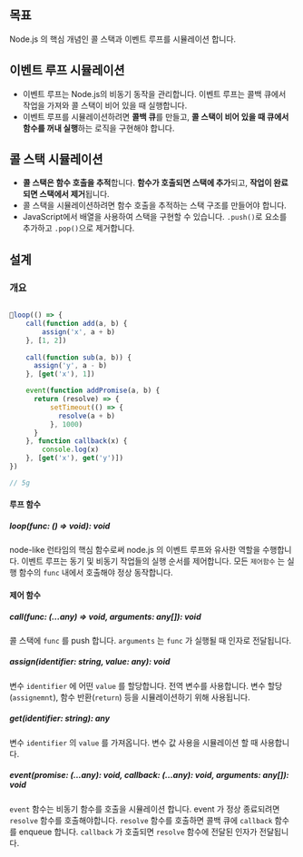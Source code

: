 ## 목표
Node.js 의 핵심 개념인 콜 스택과 이벤트 루프를 시뮬레이션 합니다.

## 이벤트 루프 시뮬레이션
- 이벤트 루프는 Node.js의 비동기 동작을 관리합니다. 이벤트 루프는 콜백 큐에서 작업을 가져와 콜 스택이 비어 있을 때 실행합니다.
- 이벤트 루프를 시뮬레이션하려면 **콜백 큐**를 만들고, **콜 스택이 비어 있을 때 큐에서 함수를 꺼내 실행**하는 로직을 구현해야 합니다.

## 콜 스택 시뮬레이션

- **콜 스택은 함수 호출을 추적**합니다. **함수가 호출되면 스택에 추가**되고, **작업이 완료되면 스택에서 제거**됩니다.
- 콜 스택을 시뮬레이션하려면 함수 호출을 추적하는 스택 구조를 만들어야 합니다.
- JavaScript에서 배열을 사용하여 스택을 구현할 수 있습니다. `.push()`로 요소를 추가하고 `.pop()`으로 제거합니다.

## 설계

### 개요

```js

loop(() => {
	call(function add(a, b) {
		assign('x', a + b)
	}, [1, 2])
	
	call(function sub(a, b)) {
	  assign('y', a - b)
	}, [get('x'), 1])

	event(function addPromise(a, b) {
	  return (resolve) => {
		  setTimeout(() => {
			resolve(a + b)
		  }, 1000)
	  }
	}, function callback(x) {
		console.log(x)
	}, [get('x'), get('y')])
})

// 5g

```

#### 루프 함수

##### loop(func: () => void): void

node-like 런타임의 핵심 함수로써 node.js 의 이벤트 루프와 유사한 역할을 수행합니다. 이벤트 루프는 동기 및 비동기 작업들의 실행 순서를 제어합니다. 모든 `제어함수` 는 실행 함수의 `func` 내에서 호출해야 정상 동작합니다.

#### 제어 함수
##### call(func: (...any) => void, arguments: any[]): void

콜 스택에 `func` 를 push 합니다. `arguments` 는 `func` 가 실행될 때 인자로 전달됩니다.

##### assign(identifier: string, value: any): void

변수 `identifier` 에 어떤 `value` 를 할당합니다. 전역 변수를 사용합니다. 변수 할당(`assignemnt`), 함수 반환(`return`) 등을 시뮬레이션하기 위해 사용됩니다.

##### get(identifier: string): any

변수 `identifier` 의 `value` 를 가져옵니다. 변수 값 사용을 시뮬레이션 할 때 사용합니다.

##### event(promise: (...any): void, callback: (...any): void, arguments: any[]): void

`event` 함수는 비동기 함수를 호출을 시뮬레이션 합니다. event 가 정상 종료되려면 `resolve` 함수를 호출해야합니다. `resolve` 함수를 호출하면 콜백 큐에 `callback` 함수를 enqueue 합니다. `callback` 가 호출되면 `resolve` 함수에 전달된 인자가 전달됩니다.


